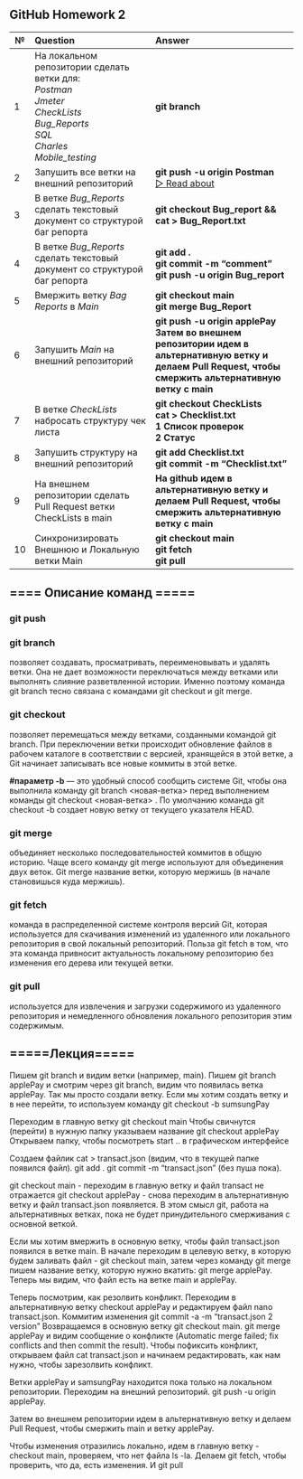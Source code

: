 ## GitHub Homework 2
| № | Question | Answer |
|---|:---------|:-------|
| 1 | На локальном репозитории сделать ветки для: <br>*Postman*<br>*Jmeter*<br>*CheckLists*<br>*Bug_Reports*<br>*SQL*<br>*Charles*<br>*Mobile_testing*| **git branch**      |
| 2 | Запушить все ветки на внешний репозиторий        | **git push -u origin Postman**<br>[▷ Read about](#git-push)      |
| 3 | В ветке *Bug_Reports* сделать текстовый документ со структурой баг репорта        | **git checkout Bug_report && cat > Bug_Report.txt**      |
| 4 | В ветке *Bug_Reports* сделать текстовый документ со структурой баг репорта        | **git add .<br>git commit -m “comment”<br>git push -u origin Bug_report**     |
| 5 | Вмержить ветку *Bag Reports* в *Main*        | **git checkout main<br>git merge Bug_Report**    |
| 6 | Запушить *Main* на внешний репозиторий        | **git push -u origin applePay<br>Затем во внешнем репозитории идем в альтернативную ветку и делаем Pull Request, чтобы смержить альтернативную ветку с main**|
| 7 | В ветке *CheckLists* набросать структуру чек листа       |  **git checkout CheckLists<br>cat > Checklist.txt<br>1 Список   проверок<br>2 Статус**    |
| 8 | Запушить структуру на внешний репозиторий       | **git add Checklist.txt<br>git commit -m “Checklist.txt”**|
| 9 | На внешнем репозитории сделать Pull Request ветки CheckLists в main       |  **На github идем в альтернативную ветку и делаем Pull Request, чтобы смержить альтернативную ветку с main**    |
| 10 | Синхронизировать Внешнюю и Локальную ветки Main       | **git checkout main<br>git fetch<br>git pull**     |

## **==== Описание команд =====**
### git push

### git branch
позволяет создавать, просматривать, переименовывать и удалять ветки. Она не дает возможности переключаться между ветками или выполнять слияние разветвленной истории. Именно поэтому команда git branch тесно связана с командами git checkout и git merge.

### git checkout
позволяет перемещаться между ветками, созданными командой git branch. При переключении ветки происходит обновление файлов в рабочем каталоге в соответствии с версией, хранящейся в этой ветке, а Git начинает записывать все новые коммиты в этой ветке.

**#параметр -b** — это удобный способ сообщить системе Git, чтобы она выполнила команду git branch <новая-ветка> перед выполнением команды git checkout <новая-ветка> . По умолчанию команда git checkout -b создает новую ветку от текущего указателя HEAD.

### git merge
объединяет несколько последовательностей коммитов в общую историю. Чаще всего команду git merge используют для объединения двух веток.
Git merge название ветки, которую мержишь (в начале становишься куда мержишь).

### git fetch
команда в распределенной системе контроля версий Git, которая используется для скачивания изменений из удаленного или локального репозитория в свой локальный репозиторий. Польза git fetch в том, что эта команда привносит актуальность локальному репозиторию без изменения его дерева или текущей ветки.

### git pull 
используется для извлечения и загрузки содержимого из удаленного репозитория и немедленного обновления локального репозитория этим содержимым.

## **=====Лекция=====**

Пишем git branch и видим ветки (например, main).
Пишем git branch applePay и смотрим через git branch, видим что появилась ветка applePay. Так мы просто создали ветку.
Если мы хотим создать ветку и в нее перейти, то используем команду git checkout -b sumsungPay


Переходим в главную ветку git checkout main
Чтобы свичнутся (перейти) в нужную папку указываем название git checkout applePay
Открываем папку, чтобы посмотреть start .. в графическом интерфейсе

Создаем  файлик cat > transact.json (видим, что в текущей папке появился файл).
git add .
git commit -m “transact.json” (без пуша пока).

git checkout main - переходим в главную ветку и файл transact не отражается
git checkout applePay - снова переходим в альтернативную ветку и файл transact.json появляется. В этом смысл git, работа на альтернативных ветках, пока не будет принудительного смерживания с основной веткой.

Если мы хотим вмержить в основную ветку, чтобы файл transact.json появился в ветке main. В начале переходим в целевую ветку, в которую будем заливать файл - git checkout main, затем через команду git merge пишем название ветку, которую нужно вкатить: git merge applePay. Теперь мы видим, что файл есть на ветке main и applePay.

Теперь посмотрим, как резолвить конфликт.
Переходим в альтернативную ветку checkout applePay и редактируем файл nano transact.json. Коммитим изменения git commit -a -m “transact.json 2 version”
Возвращаемся в основную ветку git checkout main.
git merge applePay и видим сообщение о конфликте (Automatic merge failed; fix conflicts and then commit the result). Чтобы пофиксить конфликт, открываем файл cat transact.json и начинаем редактировать, как нам нужно, чтобы зарезолвить конфликт.

Ветки applePay и samsungPay находится пока только на локальном репозитории. Переходим на внешний репозиторий.
git push -u origin applePay.

Затем во внешнем репозитории идем в альтернативную ветку и делаем Pull Request, чтобы смержить main и ветку applePay.

Чтобы изменения отразились локально, идем в главную ветку - checkout main, проверяем, что нет файла ls -la. Делаем git fetch, чтобы проверить, что да, есть изменения. И git pull
